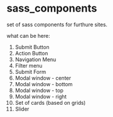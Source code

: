 # sass_components
set of sass components for furthure sites.

what can be here:

1. Submit Button
2. Action Button
3. Navigation Menu
4. Filter menu
5. Submit Form
6. Modal window - center
7. Modal window - bottom
8. Modal window - top
9. Modal window - right
10. Set of cards (based on grids)
11. Slider
